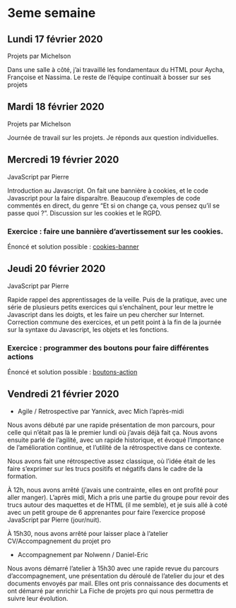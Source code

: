 # 3eme semaine

## Lundi 17 février 2020

Projets par Michelson

Dans une salle à côté, j’ai travaillé les fondamentaux du HTML pour Aycha, Françoise et Nassima.
Le reste de l’équipe continuait à bosser sur ses projets

## Mardi 18  février 2020

Projets par Michelson

Journée de travail sur les projets. Je réponds aux question individuelles.

## Mercredi 19  février 2020

JavaScript par Pierre

Introduction au Javascript. On fait une bannière à cookies, et le code Javascript pour la faire disparaître. Beaucoup d’exemples de code commentés en direct, du genre “Et si on change ça, vous pensez qu’il se passe quoi ?”. Discussion sur les cookies et le RGPD.

### Exercice : faire une bannière d’avertissement sur les cookies.
Énoncé et solution possible : [cookies-banner](https://github.com/kemenaran/journal-promo-ada/tree/master/cours/exercices/javascript/cookies-banner)

## Jeudi 20  février 2020

JavaScript par Pierre

Rapide rappel des apprentissages de la veille. Puis de la pratique, avec une série de plusieurs petits exercices qui s’enchaînent, pour leur mettre le Javascript dans les doigts, et les faire un peu chercher sur Internet.
Correction commune des exercices, et un petit point à la fin de la journée sur la syntaxe du Javascript, les objets et les fonctions.

### Exercice : programmer des boutons pour faire différentes actions
Énoncé et solution possible : [boutons-action](https://github.com/descodeuses/journal-promo-ada/tree/master/cours/exercices/javascript/boutons-action)

## Vendredi 21  février 2020

- Agile / Retrospective par Yannick, avec Mich l’après-midi

Nous avons débuté par une rapide présentation de mon parcours, pour celle qui n’était pas là le premier lundi où j’avais déjà fait ça. Nous avons ensuite parlé de l’agilité, avec un rapide historique, et évoqué l’importance de l’amélioration continue, et l’utilité de la rétrospective dans ce contexte.

Nous avons fait une rétrospective assez classique, où l’idée était de les faire s’exprimer sur les trucs positifs et négatifs dans le cadre de la formation.

À 12h, nous avons arrêté (j’avais une contrainte, elles en ont profité pour aller manger). L’après midi, Mich a pris une partie du groupe pour revoir des trucs autour des maquettes et de HTML (il me semble), et je suis allé à coté avec un petit groupe de 6 apprenantes pour faire l’exercice proposé JavaScript par Pierre (jour/nuit).

À 15h30, nous avons arrêté pour laisser place à l’atelier CV/Accompagnement du projet pro


- Accompagnement par Nolwenn / Daniel-Eric

Nous avons démarré l’atelier à 15h30 avec une rapide revue du parcours d’accompagnement, une présentation du déroulé de l’atelier du jour et des documents envoyés par mail. Elles ont pris connaissance des documents et ont démarré par enrichir La Fiche de projets pro qui nous permettra de suivre leur évolution.




